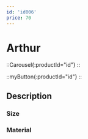 ```yaml
---
id: 'id006'
price: 70
---
```


# Arthur

::Carousel{:productId="id"}
::

::myButton{:productId="id"}
::


## Description

### Size

### Material

